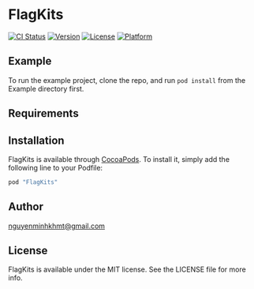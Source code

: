 # FlagKits

[![CI Status](http://img.shields.io/travis/nguyenminhkhmt@gmail.com/FlagKits.svg?style=flat)](https://travis-ci.org/nguyenminhkhmt@gmail.com/FlagKits)
[![Version](https://img.shields.io/cocoapods/v/FlagKits.svg?style=flat)](http://cocoapods.org/pods/FlagKits)
[![License](https://img.shields.io/cocoapods/l/FlagKits.svg?style=flat)](http://cocoapods.org/pods/FlagKits)
[![Platform](https://img.shields.io/cocoapods/p/FlagKits.svg?style=flat)](http://cocoapods.org/pods/FlagKits)

## Example

To run the example project, clone the repo, and run `pod install` from the Example directory first.

## Requirements

## Installation

FlagKits is available through [CocoaPods](http://cocoapods.org). To install
it, simply add the following line to your Podfile:

```ruby
pod "FlagKits"
```

## Author

nguyenminhkhmt@gmail.com

## License

FlagKits is available under the MIT license. See the LICENSE file for more info.

